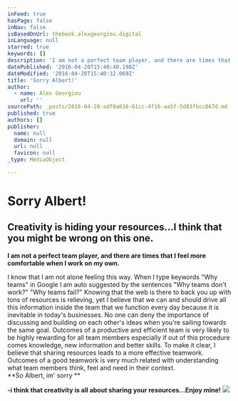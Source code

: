 ```yaml
---
inFeed: true
hasPage: false
inNav: false
isBasedOnUrl: thebook.alexgeorgiou.digital
inLanguage: null
starred: true
keywords: []
description: 'I am not a perfect team player, and there are times that I feel more comfortable when I work on my own.'
datePublished: '2016-04-20T15:40:40.198Z'
dateModified: '2016-04-20T15:40:32.069Z'
title: 'Sorry Albert!'
author:
  - name: Alex Georgiou
    url: ''
sourcePath: _posts/2016-04-20-adf0a616-61cc-4f16-aa5f-5d83fbcc867d.md
published: true
authors: []
publisher:
  name: null
  domain: null
  url: null
  favicon: null
_type: MediaObject

---
```

# Sorry Albert!

## Creativity is hiding your resources...I think that you might be wrong on this one.

**I am not a perfect team player, and there are times that I feel more comfortable when I work on my own.**

I know that I am not alone feeling this way. When I type keywords "Why teams" in Google I am auto suggested by the sentences "Why teams don't work?" "Why teams fail?" Knowing that the web is there to back you up with tons of resources is relieving, yet I believe that we can and should drive all this information inside the team that we function every day because it is inevitable in today's businesses. No one can deny the importance of discussing and building on each other's ideas when you're sailing towards the same goal. Outcomes of a productive and efficient team is very likely to be highly rewarding for all team members especially if out of this procedure comes knowledge, new information and better skills. To make it clear, I believe that sharing resources leads to a more effective teamwork. Outcomes of a good teamwork is very much related with understanding what team members think, feel and need in their context.  
**So Albert, im' sorry **

**-i think that creativity is all about sharing your resources...Enjoy mine!**
![](https://the-grid-user-content.s3-us-west-2.amazonaws.com/6f877abf-30ad-493e-b234-11e3dca6e8e1.jpg)